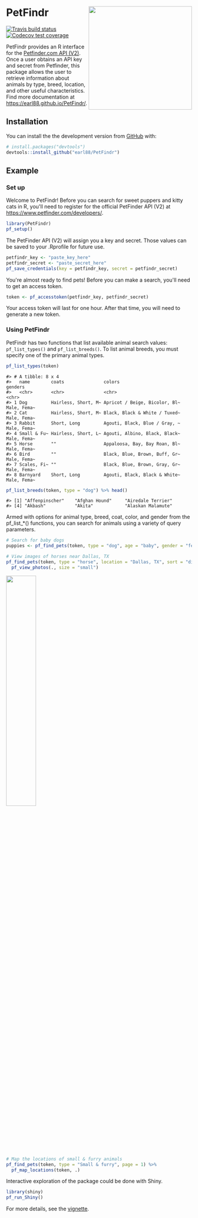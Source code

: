 
<!-- README.md is generated from README.Rmd. Please edit that file -->
PetFindr <img src='man/figures/logo.png' align="right" height="280" />
======================================================================

<!-- badges: start -->
[![Travis build status](https://travis-ci.org/earl88/PetFindr.svg?branch=master)](https://travis-ci.org/earl88/PetFindr) [![Codecov test coverage](https://codecov.io/gh/earl88/PetFindr/branch/master/graph/badge.svg)](https://codecov.io/gh/earl88/PetFindr?branch=master) <!-- badges: end -->

PetFindr provides an R interface for the [Petfinder.com API (V2)](https://www.petfinder.com/developers/). Once a user obtains an API key and secret from Petfinder, this package allows the user to retrieve information about animals by type, breed, location, and other useful characteristics. Find more documentation at <https://earl88.github.io/PetFindr/>.

Installation
------------

You can install the the development version from [GitHub](https://github.com/) with:

``` r
# install.packages("devtools")
devtools::install_github("earl88/PetFindr")
```

Example
-------

### Set up

Welcome to PetFindr! Before you can search for sweet puppers and kitty cats in R, you'll need to register for the official PetFinder API (V2) at <https://www.petfinder.com/developers/>.

``` r
library(PetFindr)
pf_setup()
```

The PetFinder API (V2) will assign you a key and secret. Those values can be saved to your .Rprofile for future use.

``` r
petfindr_key <- "paste_key_here"
petfindr_secret <- "paste_secret_here"
pf_save_credentials(key = petfindr_key, secret = petfindr_secret)
```

You're almost ready to find pets! Before you can make a search, you'll need to get an access token.

``` r
token <- pf_accesstoken(petfindr_key, petfindr_secret)
```

Your access token will last for one hour. After that time, you will need to generate a new token.

### Using PetFindr

PetFindr has two functions that list available animal search values: `pf_list_types()` and `pf_list_breeds()`. To list animal breeds, you must specify one of the primary animal types.

``` r
pf_list_types(token)
```

    #> # A tibble: 8 x 4
    #>   name        coats               colors                        genders    
    #>   <chr>       <chr>               <chr>                         <chr>      
    #> 1 Dog         Hairless, Short, M~ Apricot / Beige, Bicolor, Bl~ Male, Fema~
    #> 2 Cat         Hairless, Short, M~ Black, Black & White / Tuxed~ Male, Fema~
    #> 3 Rabbit      Short, Long         Agouti, Black, Blue / Gray, ~ Male, Fema~
    #> 4 Small & Fu~ Hairless, Short, L~ Agouti, Albino, Black, Black~ Male, Fema~
    #> 5 Horse       ""                  Appaloosa, Bay, Bay Roan, Bl~ Male, Fema~
    #> 6 Bird        ""                  Black, Blue, Brown, Buff, Gr~ Male, Fema~
    #> 7 Scales, Fi~ ""                  Black, Blue, Brown, Gray, Gr~ Male, Fema~
    #> 8 Barnyard    Short, Long         Agouti, Black, Black & White~ Male, Fema~

``` r
pf_list_breeds(token, type = "dog") %>% head()
```

    #> [1] "Affenpinscher"    "Afghan Hound"     "Airedale Terrier"
    #> [4] "Akbash"           "Akita"            "Alaskan Malamute"

Armed with options for animal type, breed, coat, color, and gender from the pf\_list\_\*() functions, you can search for animals using a variety of query parameters.

``` r
# Search for baby dogs
puppies <- pf_find_pets(token, type = "dog", age = "baby", gender = "female")

# View images of horses near Dallas, TX
pf_find_pets(token, type = "horse", location = "Dallas, TX", sort = "distance") %>%
  pf_view_photos(., size = "small")
```

<img src="https://raw.githubusercontent.com/earl88/PetFindr/master/inst/FinalPresentation/images/horsepics.gif" width="40%" />

``` r
# Map the locations of small & furry animals
pf_find_pets(token, type = "Small & furry", page = 1) %>%
  pf_map_locations(token, .)
```

Interactive exploration of the package could be done with Shiny.

``` r
library(shiny)
pf_run_Shiny()
```

For more details, see the [vignette](https://earl88.github.io/PetFindr/articles/using-petfindr.html).
